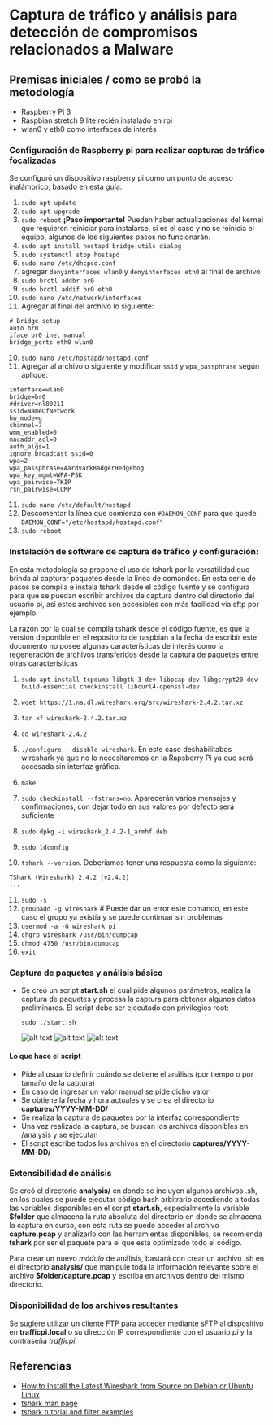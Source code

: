 # Captura de tráfico y análisis para detección de compromisos relacionados a Malware


## Premisas iniciales / como se probó la metodología
* Raspberry Pi 3
* Raspbian stretch 9 lite recién instalado en rpi
* wlan0 y eth0 como interfaces de interés


### Configuración de Raspberry pi para realizar capturas de tráfico focalizadas
Se configuró un dispositivo raspberry pi como un punto de acceso inalámbrico, basado en [esta guía]( https://github.com/SurferTim/documentation/blob/6bc583965254fa292a470990c40b145f553f6b34/configuration/wireless/access-point.md#using-the-raspberry-pi-as-an-access-point-to-share-an-internet-connection):
1. ```sudo apt update```
2. ```sudo apt upgrade```
3. ```sudo reboot``` **¡Paso importante!** Pueden haber actualizaciones del kernel que requieren reiniciar para instalarse, si es el caso y no se reinicia el equipo, algunos de los siguientes pasos no funcionarán.
4. ```sudo apt install hostapd bridge-utils dialog```
5. ```sudo systemctl stop hostapd```
6. ```sudo nano /etc/dhcpcd.conf```
  1. agregar ```denyinterfaces wlan0``` y ```denyinterfaces eth0``` al final de archivo
7. ```sudo brctl addbr br0```
8. ```sudo brctl addif br0 eth0```
9. ```sudo nano /etc/network/interfaces```
  1. Agregar al final del archivo lo siguiente:
  ```
  # Bridge setup
  auto br0
  iface br0 inet manual
  bridge_ports eth0 wlan0
  ```
10. ```sudo nano /etc/hostapd/hostapd.conf```
  1. Agregar al archivo o siguiente y modificar ```ssid``` y ```wpa_passphrase``` según aplique:
  ```
  interface=wlan0
  bridge=br0
  #driver=nl80211
  ssid=NameOfNetwork
  hw_mode=g
  channel=7
  wmm_enabled=0
  macaddr_acl=0
  auth_algs=1
  ignore_broadcast_ssid=0
  wpa=2
  wpa_passphrase=AardvarkBadgerHedgehog
  wpa_key_mgmt=WPA-PSK
  wpa_pairwise=TKIP
  rsn_pairwise=CCMP
  ```
11. ```sudo nano /etc/default/hostapd```
  1. Descomentar la línea que comienza con ```#DAEMON_CONF``` para que quede ```DAEMON_CONF="/etc/hostapd/hostapd.conf"```
12. ```sudo reboot```

### Instalación de software de captura de tráfico y configuración:
En esta metodología se propone el uso de tshark por la versatilidad que brinda al capturar paquetes desde la línea de comandos. En esta serie de pasos se compila e instala tshark desde el código fuente y se configura para que se puedan escribir archivos de captura dentro del directorio del usuario pi, así estos archivos son accesibles con más facilidad vía sftp por ejemplo.

La razón por la cual se compila tshark desde el código fuente, es que la versión disponible en el repositorio de raspbian a la fecha de escribir este documento no posee algunas características de interés como la regeneración de archivos transferidos desde la captura de paquetes entre otras características

1. ```sudo apt install tcpdump libgtk-3-dev libpcap-dev libgcrypt20-dev build-essential checkinstall libcurl4-openssl-dev```

2. ```wget https://1.na.dl.wireshark.org/src/wireshark-2.4.2.tar.xz```
3. ```tar xf wireshark-2.4.2.tar.xz```
4. ```cd wireshark-2.4.2```
5. ```./configure --disable-wireshark```. En este caso deshabilitabos wireshark ya que no lo necesitaremos en la Rapsberry Pi ya que será accesada sin interfaz gráfica.
6. ```make```
7. ```sudo checkinstall --fstrans=no```. Aparecerán varios mensajes y confirmaciones, con dejar todo en sus valores por defecto será suficiente
8. ```sudo dpkg -i wireshark_2.4.2-1_armhf.deb```
9. ```sudo ldconfig```
10. ```tshark --version```. Deberíamos tener una respuesta como la siguiente:
```
TShark (Wireshark) 2.4.2 (v2.4.2)
...
```
11. ```sudo -s```
2. ```groupadd -g wireshark``` # Puede dar un error este comando, en este caso el grupo ya existía y se puede continuar sin problemas
13. ```usermod -a -G wireshark pi```
14. ```chgrp wireshark /usr/bin/dumpcap```
15. ```chmod 4750 /usr/bin/dumpcap```
16. ```exit```

### Captura de paquetes y análisis básico
* Se creó un script **start.sh** el cual pide algunos parámetros, realiza la captura de paquetes y procesa la captura para obtener algunos datos preliminares. El script debe ser ejecutado con privilegios root:
  ```
  sudo ./start.sh
  ```
  ![alt text](start1.png "Imagen 1: Bienvenida del script")
  ![alt text](start2.png "Imagen 2: Ventana de input de autostop")
  ![alt text](start3.png "Imagen 3: Ejecución de scripts")

#### Lo que hace el script
* Pide al usuario definir cuándo se detiene el análisis (por tiempo o por tamaño de la captura)
* En caso de ingresar un valor manual se pide dicho valor
* Se obtiene la fecha y hora actuales y se crea el directorio **captures/YYYY-MM-DD/**
* Se realiza la captura de paquetes por la interfaz correspondiente
* Una vez realizada la captura, se buscan los archivos disponibles en /analysis y se ejecutan
* El script escribe todos los archivos en el directorio **captures/YYYY-MM-DD/**

### Extensibilidad de análisis
Se creó el directorio **analysis/** en donde se incluyen algunos archivos .sh, en los cuales se puede ejecutar código bash arbitrario accediendo a todas las variables disponibles en el script **start.sh**, especialmente la variable **$folder** que almacena la ruta absoluta del directorio en donde se almacena la captura en curso, con esta ruta se puede acceder al archivo **capture.pcap** y analizarlo con las herramientas disponibles, se recomienda **tshark** por ser el paquete para el que está optimizado todo el código.

Para crear un nuevo *módulo* de análisis, bastará con crear un archivo .sh en el directorio **analysis/** que manipule toda la información relevante sobre el archivo **$folder/capture.pcap** y escriba en archivos dentro del mismo directorio.

### Disponibilidad de los archivos resultantes
Se sugiere utilizar un cliente FTP para acceder mediante sFTP al dispositivo en **trafficpi.local** o su dirección IP correspondiente con el usuario *pi* y la contraseña *trafficpi* 

## Referencias
* [How to Install the Latest Wireshark from Source on Debian or Ubuntu Linux](https://scottlinux.com/2013/06/07/how-to-install-the-latest-wireshark-from-source-on-debian-or-ubuntu-linux/)
* [tshark man page](https://www.wireshark.org/docs/man-pages/tshark.html)
* [tshark tutorial and filter examples](https://hackertarget.com/tshark-tutorial-and-filter-examples/)
